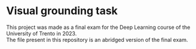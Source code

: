 # Visual grounding task
This project was made as a final exam for the Deep Learning course of the University of Trento in 2023.  
The file present in this repository is an abridged version of the final exam.
